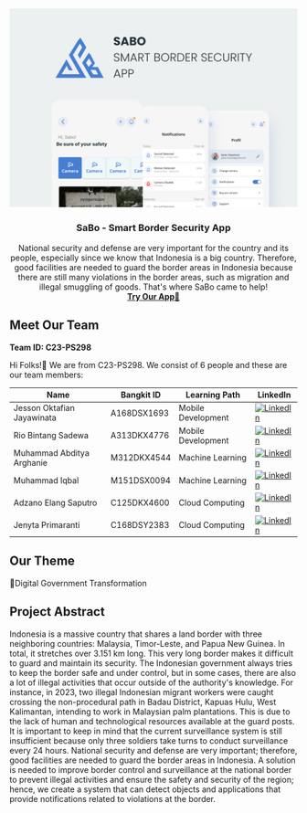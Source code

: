 <div align="center">
	<img src="https://github.com/C23-PS298/.github/blob/main/profile/img/Cover.png"/>
	<h3 align="center">SaBo - Smart Border Security App</h3>
	<p align="center">
		National security and defense are very important for the country and its people, especially since we know that Indonesia is a big country. Therefore, good facilities are needed to guard the border areas in Indonesia because there are still many violations in the border areas, such as migration and illegal smuggling of goods. That's where SaBo came to help!
		<br />
		<a href="#"><strong>Try Our App📲</strong></a>
	</p>
</div>

## Meet Our Team
**Team ID: C23-PS298**

Hi Folks!👋 We are from C23-PS298. We consist of 6 people and these are our team members:

|Name|Bangkit ID|Learning Path|LinkedIn
|--|--|--|--
|Jesson Oktafian Jayawinata|A168DSX1693|Mobile Development|[![LinkedIn](https://img.shields.io/badge/linkedin-%230077B5.svg?style=for-the-badge&logo=linkedin&logoColor=white)](https://www.linkedin.com/in/jesson-oktafian-jayawinata)|
|Rio Bintang Sadewa|A313DKX4776|Mobile Development|[![LinkedIn](https://img.shields.io/badge/linkedin-%230077B5.svg?style=for-the-badge&logo=linkedin&logoColor=white)](https://www.linkedin.com/in/rio-bintang-sadewa-561b35249)|
|Muhammad Abditya Arghanie|M312DKX4544|Machine Learning|[![LinkedIn](https://img.shields.io/badge/linkedin-%230077B5.svg?style=for-the-badge&logo=linkedin&logoColor=white)](https://www.linkedin.com/in/muhammad-abditya-arghanie)|
|Muhammad Iqbal|M151DSX0094|Machine Learning|[![LinkedIn](https://img.shields.io/badge/linkedin-%230077B5.svg?style=for-the-badge&logo=linkedin&logoColor=white)](https://www.linkedin.com/in/m-iqbaal-/)|
|Adzano Elang Saputro|C125DKX4600|Cloud Computing|[![LinkedIn](https://img.shields.io/badge/linkedin-%230077B5.svg?style=for-the-badge&logo=linkedin&logoColor=white)](https://www.linkedin.com/in/adzanoelang/)|
|Jenyta Primaranti|C168DSY2383|Cloud Computing|[![LinkedIn](https://img.shields.io/badge/linkedin-%230077B5.svg?style=for-the-badge&logo=linkedin&logoColor=white)](https://www.linkedin.com/in/jenytaprimaranti/)|

## Our Theme 
🔰Digital Government Transformation

## Project Abstract
Indonesia is a massive country that shares a land border with three neighboring countries: Malaysia, Timor-Leste, and Papua New Guinea. In total, it stretches over 3.151 km long. This very long border makes it difficult to guard and maintain its security. The Indonesian government always tries to keep the border safe and under control, but in some cases, there are also a lot of illegal activities that occur outside of the authority's knowledge. For instance, in 2023, two illegal Indonesian migrant workers were caught crossing the non-procedural path in Badau District, Kapuas Hulu, West Kalimantan, intending to work in Malaysian palm plantations. This is due to the lack of human and technological resources available at the guard posts. It is important to keep in mind that the current surveillance system is still insufficient because only three soldiers take turns to conduct surveillance every 24 hours. National security and defense are very important; therefore, good facilities are needed to guard the border areas in Indonesia. A solution is needed to improve border control and surveillance at the national border to prevent illegal activities and ensure the safety and security of the region; hence, we create a system that can detect objects and applications that provide notifications related to violations at the border.
